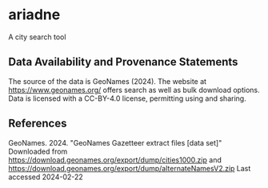 # ariadne
A city search tool

## Data Availability and Provenance Statements
The source of the data is GeoNames (2024). The website at https://www.geonames.org/ offers search as well as bulk download options. Data is licensed with a CC-BY-4.0 license, permitting using and sharing.

## References
GeoNames. 2024. "GeoNames Gazetteer extract files [data set]" Downloaded from https://download.geonames.org/export/dump/cities1000.zip and https://download.geonames.org/export/dump/alternateNamesV2.zip Last accessed 2024-02-22

